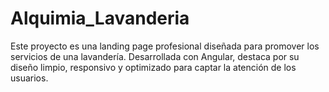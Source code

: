 # Alquimia_Lavanderia
Este proyecto es una landing page profesional diseñada para promover los servicios de una lavandería. Desarrollada con Angular, destaca por su diseño limpio, responsivo y optimizado para captar la atención de los usuarios.
